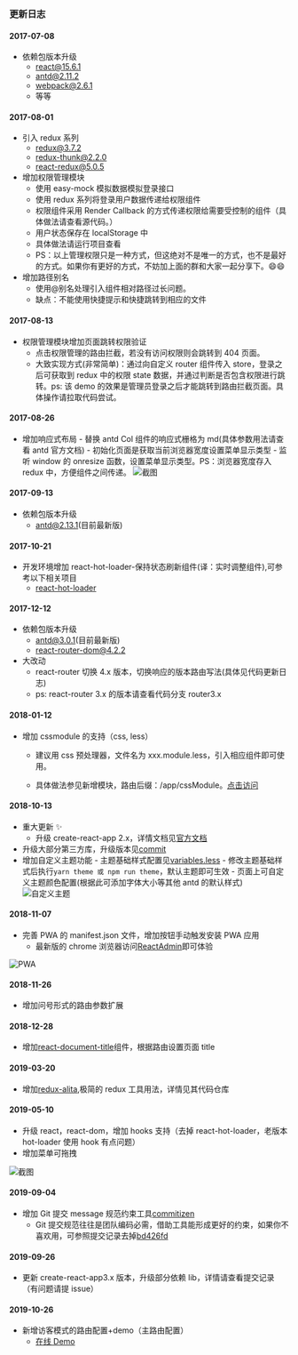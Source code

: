 ### 更新日志

#### 2017-07-08

-   依赖包版本升级
    -   react@15.6.1
    -   antd@2.11.2
    -   webpack@2.6.1
    -   等等

#### 2017-08-01

-   引入 redux 系列
    -   redux@3.7.2
    -   redux-thunk@2.2.0
    -   react-redux@5.0.5
-   增加权限管理模块
    -   使用 easy-mock 模拟数据模拟登录接口
    -   使用 redux 系列将登录用户数据传递给权限组件
    -   权限组件采用 Render Callback 的方式传递权限给需要受控制的组件（具体做法请查看源代码。）
    -   用户状态保存在 localStorage 中
    -   具体做法请运行项目查看
    -   PS：以上管理权限只是一种方式，但这绝对不是唯一的方式，也不是最好的方式。如果你有更好的方式，不妨加上面的群和大家一起分享下。😄😄
-   增加路径别名
    -   使用@别名处理引入组件相对路径过长问题。
    -   缺点：不能使用快捷提示和快捷跳转到相应的文件

#### 2017-08-13

-   权限管理模块增加页面跳转权限验证
    -   点击权限管理的路由拦截，若没有访问权限则会跳转到 404 页面。
    -   大致实现方式(非常简单)：通过向自定义 router 组件传入 store，登录之后可获取到 redux 中的权限 state 数据，并通过判断是否包含权限进行跳转。ps: 该 demo 的效果是管理员登录之后才能跳转到路由拦截页面。具体操作请拉取代码尝试。

#### 2017-08-26

-   增加响应式布局 - 替换 antd Col 组件的响应式栅格为 md(具体参数用法请查看 antd 官方文档) - 初始化页面是获取当前浏览器宽度设置菜单显示类型 - 监听 window 的 onresize 函数，设置菜单显示类型。PS：浏览器宽度存入 redux 中，方便组件之间传递。
    ![截图](https://raw.githubusercontent.com/yezihaohao/react-admin/master/src/style/imgs/mobile.gif)

#### 2017-09-13

-   依赖包版本升级
    -   antd@2.13.1(目前最新版)

#### 2017-10-21

-   开发环境增加 react-hot-loader-保持状态刷新组件(译：实时调整组件),可参考以下相关项目
    -   [react-hot-loader](https://github.com/gaearon/react-hot-loader)

#### 2017-12-12

-   依赖包版本升级
    -   antd@3.0.1(目前最新版)
    -   react-router-dom@4.2.2
-   大改动
    -   react-router 切换 4.x 版本，切换响应的版本路由写法(具体见代码更新日志)
    -   ps: react-router 3.x 的版本请查看代码分支 router3.x

#### 2018-01-12

-   增加 cssmodule 的支持（css, less）

    -   建议用 css 预处理器，文件名为 xxx.module.less，引入相应组件即可使用。

    -   具体做法参见新增模块，路由后缀：/app/cssModule。[点击访问](http://cheng_haohao.oschina.io/reactadmin/#/app/cssModule)

#### 2018-10-13

-   重大更新 :sparkles:
    -   升级 create-react-app 2.x，详情文档见[官方文档](https://reactjs.org/blog/2018/10/01/create-react-app-v2.html)
-   升级大部分第三方库，升级版本见[commit](https://github.com/yezihaohao/react-admin/commit/d8dc0ff0c6517c57a46d731adba69112a55145a9#diff-b9cfc7f2cdf78a7f4b91a753d10865a2)
-   增加自定义主题功能 - 主题基础样式配置见[variables.less](https://github.com/yezihaohao/react-admin/blob/master/src/style/antd/variables.less) - 修改主题基础样式后执行`yarn theme 或 npm run theme`，默认主题即可生效 - 页面上可自定义主题颜色配置(根据此可添加字体大小等其他 antd 的默认样式)
    ![自定义主题](https://raw.githubusercontent.com/yezihaohao/react-admin/master/screenshots/themepicker.png)

#### 2018-11-07

-   完善 PWA 的 manifest.json 文件，增加按钮手动触发安装 PWA 应用
    -   最新版的 chrome 浏览器访问[ReactAdmin](https://admiring-dijkstra-34cb29.netlify.com/)即可体验

![PWA](https://raw.githubusercontent.com/yezihaohao/react-admin/master/screenshots/pwa.png)

#### 2018-11-26

-   增加问号形式的路由参数扩展

#### 2018-12-28

-   增加[react-document-title](https://github.com/gaearon/react-document-title)组件，根据路由设置页面 title

#### 2019-03-20

-   增加[redux-alita](https://github.com/yezihaohao/redux-alita),极简的 redux 工具用法，详情见其代码仓库

#### 2019-05-10

-   升级 react，react-dom，增加 hooks 支持（去掉 react-hot-loader，老版本 hot-loader 使用 hook 有点问题）
-   增加菜单可拖拽

![截图](https://raw.githubusercontent.com/yezihaohao/react-admin/master/screenshots/menu_draggable.gif)

#### 2019-09-04

-   增加 Git 提交 message 规范约束工具[commitizen](https://github.com/commitizen/cz-cli)
    -   Git 提交规范往往是团队编码必需，借助工具能形成更好的约束，如果你不喜欢用，可参照提交记录去掉[bd426fd](https://github.com/yezihaohao/react-admin/commit/a9401d191edd077bc3e59c8dbeeb61e5029cde95)

#### 2019-09-26

-   更新 create-react-app3.x 版本，升级部分依赖 lib，详情请查看提交记录（有问题请提 issue）

#### 2019-10-26

-   新增访客模式的路由配置+demo（主路由配置）
    -   [在线 Demo](https://admiring-dijkstra-34cb29.netlify.com/#/app/extension/visitor)

